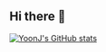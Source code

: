 ## Hi there 👋
[![YoonJ's GitHub stats](https://github-readme-stats.vercel.app/api?username=yoon0722&show_icon=true&theme=default)](https://github.com/anuraghazra/github-readme-stats)
<!--
**yoon0722/yoon0722** is a ✨ _special_ ✨ repository because its `README.md` (this file) appears on your GitHub profile.

Here are some ideas to get you started:

- 🔭 I’m currently working on ...
- 🌱 I’m currently learning ...
- 👯 I’m looking to collaborate on ...
- 🤔 I’m looking for help with ...
- 💬 Ask me about ...
- 📫 How to reach me: ...
- 😄 Pronouns: ...
- ⚡ Fun fact: ...
-->
